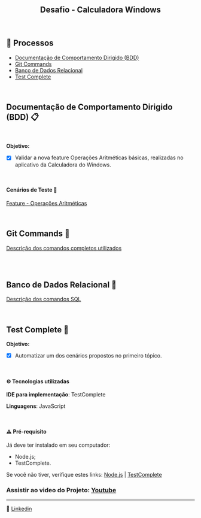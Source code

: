 <h2 align="center"> Desafio - Calculadora Windows </h2>

<br>

##  🧭 Processos

- [ Documentação de Comportamento Dirigido (BDD) ](#documentação-de-comportamento-dirigido)
- [ Git Commands ](#git-commands)
- [ Banco de Dados Relacional ](#banco-de-dados-relacional)
- [ Test Complete ](#teste-complete)

<br>


## Documentação de Comportamento Dirigido (BDD) 📋

<br>

**Objetivo:** 

- [x] Validar a nova feature Operações Aritméticas básicas, realizadas no aplicativo da Calculadora do Windows.

<br>

#### Cenários de Teste 📝
[Feature - Operações Aritméticas]()


<br>

## Git Commands 📍

[Descrição dos comandos completos utilizados]()

<br>

<br>

## Banco de Dados Relacional 🎲

[Descrição dos comandos SQL]()

<br>

## Test Complete 🤖

**Objetivo:** 

- [x] Automatizar um dos cenários propostos no primeiro tópico. 

<br>

#### ⚙️ Tecnologias utilizadas

**IDE para implementação**: TestComplete

**Linguagens**: JavaScript

<br>

 #### ⚠️ Pré-requisito

Já deve ter instalado em seu computador:
- Node.js;
- TestComplete.


Se você não tiver, verifique estes links: [Node.js](https://nodejs.org/en/) | [TestComplete](https://filehonor.com/testcomplete/)


### Assistir ao video do Projeto: [Youtube]()
	
 ------
	
:speech_balloon: [Linkedin](https://www.linkedin.com/in/camilalnmoura/)
